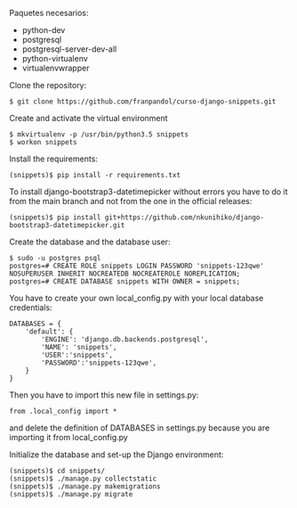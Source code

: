 Paquetes necesarios: 

* python-dev
* postgresql
* postgresql-server-dev-all
* python-virtualenv
* virtualenvwrapper

Clone the repository: 

    $ git clone https://github.com/franpandol/curso-django-snippets.git

Create and activate the virtual environment

    $ mkvirtualenv -p /usr/bin/python3.5 snippets
    $ workon snippets

Install the requirements: 

    (snippets)$ pip install -r requirements.txt

To install django-bootstrap3-datetimepicker without errors you have to do it from the main branch and not from the one in the official releases: 

    (snippets)$ pip install git+https://github.com/nkunihiko/django-bootstrap3-datetimepicker.git

Create the database and the database user: 

    $ sudo -u postgres psql
    postgres=# CREATE ROLE snippets LOGIN PASSWORD 'snippets-123qwe' NOSUPERUSER INHERIT NOCREATEDB NOCREATEROLE NOREPLICATION;
    postgres=# CREATE DATABASE snippets WITH OWNER = snippets;


You have to create your own local_config.py with your local database credentials: 


    DATABASES = {
        'default': {
            'ENGINE': 'django.db.backends.postgresql',
            'NAME': 'snippets',
            'USER':'snippets',
            'PASSWORD':'snippets-123qwe',
        }
    }

Then you have to import this new file in settings.py: 

    from .local_config import *

and delete the definition of DATABASES in settings.py because you are importing it from local_config.py

Initialize the database and set-up the Django environment: 

    (snippets)$ cd snippets/
    (snippets)$ ./manage.py collectstatic
    (snippets)$ ./manage.py makemigrations
    (snippets)$ ./manage.py migrate
